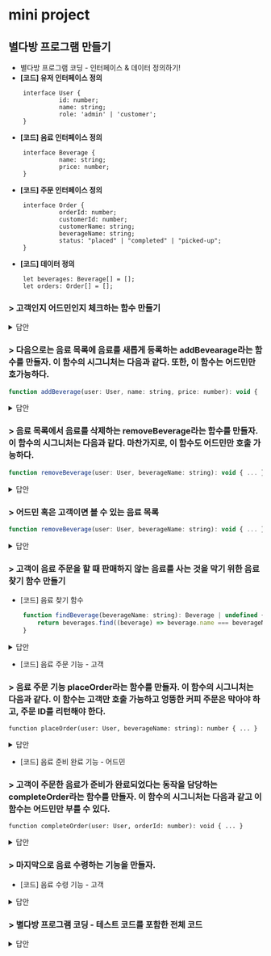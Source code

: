 # mini project
## 별다방 프로그램 만들기
- 별다방 프로그램 코딩 - 인터페이스 & 데이터 정의하기!
 - **[코드] 유저 인터페이스 정의**
            
```tsx
    interface User {
              id: number;
              name: string;
              role: 'admin' | 'customer';
    }        
```
- **[코드] 음료 인터페이스 정의**
            
```tsx
    interface Beverage {
              name: string;
              price: number;
    }        
```
- **[코드] 주문 인터페이스 정의**
            
```tsx
    interface Order {
              orderId: number;
              customerId: number;
              customerName: string;
              beverageName: string;
              status: "placed" | "completed" | "picked-up";
    }        
```
- **[코드] 데이터 정의**
            
```tsx
    let beverages: Beverage[] = [];
    let orders: Order[] = [];        
```
			
### > 고객인지 어드민인지 체크하는 함수 만들기   
<details>
  <summary>답안</summary>
- [코드] 어드민 권한 체크 함수
            
```tsx
 function isAdmin(user: User): boolean {
              return user.role === "admin";
            }
```
 
-[코드] 고객 권한 체크 함수
            
```tsx
function isCustomer(user: User): boolean {
    return user.role === "customer";
}
 ```
</details>

### > 다음으로는 음료 목록에 음료를 새롭게 등록하는 addBevearage라는 함수를 만들자. 이 함수의 시그니처는 다음과 같다. 또한, 이 함수는 어드민만 호가능하다.
```javascript
function addBeverage(user: User, name: string, price: number): void { ... }
```
<details>
  <summary>답안</summary>
- [코드] 음료 등록 기능 - 어드민

```tsx
function addBeverage(user: User, name: string, price: number): void {
    if (!isAdmin(user)) {
        console.log("권한이 없습니다.");
        return;
    }
            
    const newBeverage: Beverage = { name, price };
    beverages.push(newBeverage);
}
```
</details>

### > 음료 목록에서 음료를 삭제하는 removeBeverage라는 함수를 만들자.  이 함수의 시그니처는 다음과 같다. 마찬가지로, 이 함수도 어드민만 호출 가능하다.
```javascript
function removeBeverage(user: User, beverageName: string): void { ... }
```
<details>
  <summary>답안</summary>
- [코드] 음료 삭제 기능 - 어드민

```javascript
 function removeBeverage(user: User, beverageName: string): void {
    if (!isAdmin(user)) {
        console.log("권한이 없습니다.");
        return;
    }
            
    beverages = beverages.filter((beverage) => beverage.name !== beverageName);
}
```
</details>

### > 어드민 혹은 고객이면 볼 수 있는 음료 목록
```javascript
function removeBeverage(user: User, beverageName: string): void { ... }
```
<details>
  <summary>답안</summary>
- [코드] 음료 조회 기능 - 어드민, 고객

```tsx
    function getBeverages(user: User): Beverage[] {
        if (!user) {
        return [];
        }
        return beverages;
     }
```
</details>

### > 고객이 음료 주문을 할 때 판매하지 않는 음료를 사는 것을 막기 위한 음료 찾기 함수 만들기
- [코드] 음료 찾기 함수

```javascript
    function findBeverage(beverageName: string): Beverage | undefined {
        return beverages.find((beverage) => beverage.name === beverageName);
    }
```
<details>
  <summary>답안</summary>

```tsx
    
    function findBeverage(beverageName: string): Beverage | undefined {
        return beverages.find((beverage) => beverage.name === beverageName);
    }
```
</details>
     
- [코드] 음료 주문 기능 - 고객
            
### > 음료 주문 기능 placeOrder라는 함수를 만들자. 이 함수의 시그니처는 다음과 같다. 이 함수는 고객만 호출 가능하고 엉뚱한 커피 주문은 막아야 하고, 주문 ID를 리턴해야 한다.

```tsx
function placeOrder(user: User, beverageName: string): number { ... }
```

<details>
  <summary>답안</summary>

```tsx
    function placeOrder(user: User, beverageName: string): number {
              if (!isCustomer(user)) {
                console.log("권한이 없습니다.");
                return -1;
              }
            
              const beverage = findBeverage(beverageName);
              if (!beverage) {
                console.log("해당 음료를 찾을 수 없습니다.");
                return -1;
              }
            
              const newOrder: Order = {
                orderId: orders.length + 1,
                customerId: user.id,
                customerName: user.name,
                beverageName,
                status: "placed",
              };
              orders.push(newOrder);
              return newOrder.orderId;
    }        
``` 
</details>      
            
- [코드] 음료 준비 완료 기능 - 어드민
  
### > 고객이 주문한 음료가 준비가 완료되었다는 동작을 담당하는 completeOrder라는 함수를 만들자. 이 함수의 시그니처는 다음과 같고 이 함수는 어드민만 부를 수 있다.

```tsx
function completeOrder(user: User, orderId: number): void { ... }
```
            
<details>
  <summary>답안</summary>

```tsx
   function completeOrder(user: User, orderId: number): void {
              if (!isAdmin(user)) {
                console.log("권한이 없습니다.");
                return;
              }
            
              const order = orders.find((order) => order.orderId === orderId);
              if (order) {
                order.status = "completed"; // 단순히 주문의 상태만 바꾸고 끝!
                console.log(
                  `[고객 메시지] ${order.customerName}님~ 주문하신 ${order.beverageName} 1잔 나왔습니다~`
                );
              }
            }         
 ```
 </details>

### > 마지막으로 음료 수령하는 기능을 만들자.

- [코드] 음료 수령 기능 - 고객

<details>
  <summary>답안</summary>
  
```tsx
   function pickUpOrder(user: User, orderId: number): void {
              if (!isCustomer(user)) {
                console.log("권한이 없습니다.");
                return;
              }
            
              const order = orders.find(
                (order) => order.orderId === orderId && order.customerId === user.id
              );
              if (order && order.status === "completed") {
                order.status = "picked-up";
                console.log(
                  `[어드민 메시지] 고객 ID[${order.customerId}]님이 주문 ID[${orderId}]을 수령했습니다.`
                );
              }
    }         
```
 </details>            
    
### > 별다방 프로그램 코딩 - 테스트 코드를 포함한 전체 코드
    
<details>
  <summary>답안</summary>

```tsx
 interface Beverage {
      name: string;
      price: number;
    }
    
    interface User {
      id: number;
      name: string;
      role: "admin" | "customer";
    }
    
    interface Order {
      orderId: number;
      customerId: number;
      customerName: string;
      beverageName: string;
      status: "placed" | "completed" | "picked-up";
    }
    
    let beverages: Beverage[] = [];
    let orders: Order[] = [];
    
    function isAdmin(user: User): boolean {
      return user.role === "admin";
    }
    
    function isCustomer(user: User): boolean {
      return user.role === "customer";
    }
    
    function addBeverage(user: User, name: string, price: number): void {
      if (!isAdmin(user)) {
        console.log("권한이 없습니다.");
        return;
      }
    
      const newBeverage: Beverage = { name, price };
      beverages.push(newBeverage);
    }
    
    function removeBeverage(user: User, beverageName: string): void {
      if (!isAdmin(user)) {
        console.log("권한이 없습니다.");
        return;
      }
    
      beverages = beverages.filter((beverage) => beverage.name !== beverageName);
    }
    
    function getBeverages(user: User): Beverage[] {
      if (!user) {
        return [];
      }
      return beverages;
    }
    
    function findBeverage(beverageName: string): Beverage | undefined {
      return beverages.find((beverage) => beverage.name === beverageName);
    }
    
    function placeOrder(user: User, beverageName: string): number {
      if (!isCustomer(user)) {
        console.log("권한이 없습니다.");
        return -1;
      }
    
      const beverage = findBeverage(beverageName);
      if (!beverage) {
        console.log("해당 음료를 찾을 수 없습니다.");
        return -1;
      }
    
      const newOrder: Order = {
        orderId: orders.length + 1,
        customerId: user.id,
        customerName: user.name,
        beverageName,
        status: "placed",
      };
      orders.push(newOrder);
      return newOrder.orderId;
    }
    
    function completeOrder(user: User, orderId: number): void {
      if (!isAdmin(user)) {
        console.log("권한이 없습니다.");
        return;
      }
    
      const order = orders.find((order) => order.orderId === orderId);
      if (order) {
        order.status = "completed";
        console.log(
          `[고객 메시지] ${order.customerName}님~ 주문하신 ${order.beverageName} 1잔 나왔습니다~`
        );
      }
    }
    
    function pickUpOrder(user: User, orderId: number): void {
      if (!isCustomer(user)) {
        console.log("권한이 없습니다.");
        return;
      }
    
      const order = orders.find(
        (order) => order.orderId === orderId && order.customerId === user.id
      );
      if (order && order.status === "completed") {
        order.status = "picked-up";
        console.log(
          `[어드민 메시지] 고객 ID[${order.customerId}]님이 주문 ID[${orderId}]을 수령했습니다.`
        );
      }
    }
    
    function main() {
      const admin: User = {
        id: 1,
        name: "바리스타",
        role: "admin",
      };
    
      // 유저 생성
      const member1: User = {
        id: 2,
        name: "르탄이",
        role: "customer",
      };
    
      const member2: User = {
        id: 3,
        name: "꿈꾸는개발자",
        role: "customer",
      };
    
      // 음료 등록
      addBeverage(admin, "아메리카노", 4000);
      addBeverage(admin, "카페라떼", 4500);
      addBeverage(admin, "에스프레소", 3000);
    
      // 음료 삭제
      removeBeverage(admin, "에스프레소");
    
      console.log(
        `안녕하세요~ ${
          member1.name
        } 고객님! 별다방에 오신 것을 환영합니다. 저희는 ${JSON.stringify(
          getBeverages(member1)
        )}를 판매하고 있습니다.`
      );
      // 음료 주문
      const orderId1 = placeOrder(member1, "아메리카노");
      if (orderId1 > 0) {
        setTimeout(() => {
          // 음료 제작 완료
          completeOrder(admin, orderId1);
          // 음료 수령
          pickUpOrder(member1, orderId1);
        }, 1000);
      }
    
      console.log(
        `안녕하세요~ ${
          member2.name
        } 고객님! 별다방에 오신 것을 환영합니다. 저희는 ${JSON.stringify(
          getBeverages(member2)
        )}를 판매하고 있습니다.`
      );
      // 음료 주문
      const orderId2 = placeOrder(member2, "카페라떼");
      if (orderId2 > 0) {
        setTimeout(() => {
          // 음료 제작 완료
          completeOrder(admin, orderId2);
          // 음료 수령
          pickUpOrder(member2, orderId2);
        }, 3000);
      }
    }
    
    main();   
```
</details> 